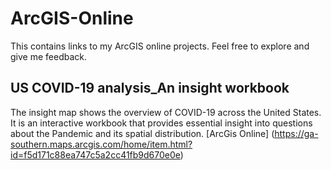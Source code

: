 # ArcGIS-Online
This contains links to my ArcGIS online projects. Feel free to explore and give me feedback.


## US COVID-19 analysis_An insight workbook
The insight map shows the overview of COVID-19 across the United States. 
It is an interactive workbook that provides essential insight into questions about the Pandemic and its spatial distribution.
[ArcGis Online] (https://ga-southern.maps.arcgis.com/home/item.html?id=f5d171c88ea747c5a2cc41fb9d670e0e)
